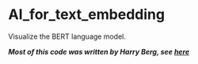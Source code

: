 # AI_for_text_embedding
Visualize the BERT language model.

***Most of this code was written by Harry Berg, see [here](https://github.com/life-efficient/AI-for-Text-Embedding)***
